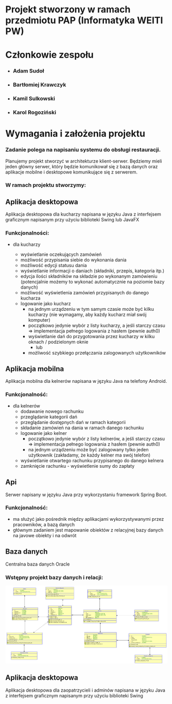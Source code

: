 # Projekt stworzony w ramach przedmiotu PAP (Informatyka WEITI PW)

# Członkowie zespołu

- ### **Adam Sudoł**
- ### **Bartłomiej Krawczyk**
- ### **Kamil Sulkowski**
- ### **Karol Rogoziński**

# Wymagania i założenia projektu

### Zadanie polega na napisaniu systemu do obsługi restauracji.

Planujemy projekt stworzyć w architekturze klient-serwer. Będziemy mieli jeden główny serwer, który będzie komunikował się z bazą danych oraz aplikacje mobilne i desktopowe komunikujące się z serwerem.

### W ramach projektu stworzymy:

## Aplikacja desktopowa

Aplikacja desktopowa dla kucharzy napisana w języku Java z interfejsem graficznym napisanym przy użyciu biblioteki Swing lub JavaFX

### Funkcjonalności:

- dla kucharzy

  - wyświetlanie oczekujących zamówień
  - możliwość przypisania siebie do wykonania dania
  - możliwość edycji statusu dania
  - wyświetlanie informacji o daniach (składniki, przepis, kategoria itp.)
  - edycja ilości składników na składzie po wykonanym zamówieniu (potencjalnie możemy to wykonać automatycznie na poziomie bazy danych)
  - możliwość wyświetlenia zamówień przypisanych do danego kucharza
  - logowanie jako kucharz
    - na jednym urządzeniu w tym samym czasie może być kilku kucharzy (nie wymagamy, aby każdy kucharz miał swój komputer)
    - początkowo jedynie wybór z listy kucharzy, a jeśli starczy czasu => implementacja pełnego logowania z hasłem (pewnie auth0)
    - wyświetlanie dań do przygotowania przez kucharzy w kilku oknach / podzielonym oknie
      - lub
    - możliwość szybkiego przełączania zalogowanych użytkowników

## Aplikacja mobilna

Aplikacja mobilna dla kelnerów napisana w języku Java na telefony Android.

### Funkcjonalność:

- dla kelnerów
  - dodawanie nowego rachunku
  - przeglądanie kategorii dań
  - przeglądanie dostępnych dań w ramach kategorii
  - składanie zamówień na dania w ramach danego rachunku
  - logowanie jako kelner
    - początkowo jedynie wybór z listy kelnerów, a jeśli starczy czasu => implementacja pełnego logowania z hasłem (pewnie auth0)
    - na jednym urządzeniu może być zalogowany tylko jeden użytkownik (zakładamy, że każdy kelner ma swój telefon)
  - wyświetlanie otwartego rachunku przypisanego do danego kelnera
  - zamknięcie rachunku - wyświetlenie sumy do zapłaty

## Api

Serwer napisany w języku Java przy wykorzystaniu framework Spring Boot.

### Funkcjonalność:

- ma służyć jako pośrednik między aplikacjami wykorzystywanymi przez pracowników, a bazą danych
- głównym zadaniem jest mapowanie obiektów z relacyjnej bazy danych na javowe obiekty i na odwrót

## Baza danych

Centralna baza danych Oracle

### Wstępny projekt bazy danych i relacji:

![Model relacyjny](./diagrams/relational_model_draft.png)


## Aplikacja desktopowa

Aplikacja desktopowa dla zaopatrzycieli i adminów napisana w języku Java z interfejsem graficznym napisanym przy użyciu biblioteki Swing
